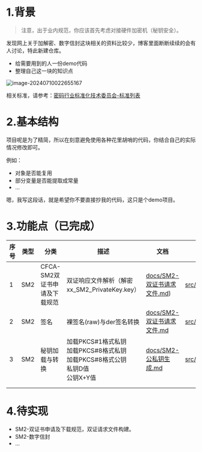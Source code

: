 # 1.背景

> 注意，出于业内规范，你应该首先考虑对接硬件加密机（秘钥安全）。

发现网上关于加解密、数字信封这块相关的资料比较少，博客里面断断续续的会有人讨论，特此新建仓库。

- 给需要用到的人一份demo代码
- 整理自己这一块的知识点

![image-20240710022655167](https://markdown-1258124344.cos.ap-guangzhou.myqcloud.com/images/202407100226341.png)

相关标准，请参考：[密码行业标准化技术委员会-标准列表](http://www.gmbz.org.cn/main/bzlb.html?from=groupmessage)



# 2.基本结构

项目呢是为了精简，所以在刻意避免使用各种花里胡哨的代码，你结合自己的实际情况修改即可。

例如：

- 对象是否能复用
- 部分变量是否能提取成常量
- ...

嗯，我写这段话，就是希望你不要直接抄我的代码，这只是个demo项目。



# 3.功能点（已完成）

| 序号 | 类型 | 分类                         | 描述                                                         | 文档                                                      | 代码                                                         | 测试类                                                       |
| ---- | ---- | ---------------------------- | ------------------------------------------------------------ | --------------------------------------------------------- | ------------------------------------------------------------ | ------------------------------------------------------------ |
| 1    | SM2  | CFCA-SM2双证书申请及下载规范 | 双证响应文件解析（解密xx_SM2_PrivateKey.key）                | [docs/SM2-双证书请求文件.md](docs/SM2-双证书请求文件.md)) | [src/main/java/cn/yang37/sm2/DoubleCsrResultUtils.java](src/main/java/cn/yang37/sm2/DoubleCsrResultUtils.java) | [src/test/java/cn/yang37/sm2/DoubleCsrResultUtilsTest.java](src/test/java/cn/yang37/sm2/DoubleCsrResultUtilsTest.java) |
| 2    | SM2  | 签名                         | 裸签名(raw)与der签名转换                                     | [docs/SM2-双证书请求文件.md](docs/SM2-双证书请求文件.md)  | [src/main/java/cn/yang37/sm2/SM2SignRaw2DerUtils.java](src/main/java/cn/yang37/sm2/SM2SignRaw2DerUtils.java) | [src/test/java/cn/yang37/sm2/SM2SignRaw2DerUtilsTest.java](src/test/java/cn/yang37/sm2/SM2SignRaw2DerUtilsTest.java) |
| 3    | SM2  | 秘钥加载与转换               | 加载PKCS#1格式私钥<br />加载PKCS#8格式私钥<br />加载PKCS#8格式公钥<br />私钥D值<br />公钥X+Y值<br /> | [docs/SM2-公私钥生成.md](docs/SM2-公私钥生成.md)          | [src/main/java/cn/yang37/sm2/SM2KeyUtils.java](src/main/java/cn/yang37/sm2/SM2KeyUtils.java) | [src/test/java/cn/yang37/sm2/SM2KeyUtilsTest.java](src/test/java/cn/yang37/sm2/SM2KeyUtilsTest.java) |
|      |      |                              |                                                              |                                                           |                                                              |                                                              |
|      |      |                              |                                                              |                                                           |                                                              |                                                              |



# 4.待实现

- SM2-双证书申请及下载规范，双证请求文件构建。
- SM2-数字信封
- ...

